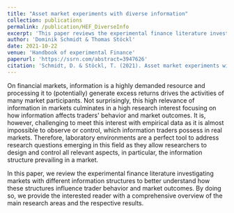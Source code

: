 ```yaml
---
title: "Asset market experiments with diverse information"
collection: publications
permalink: /publication/HEF_DiverseInfo
excerpt: 'This paper reviews the experimental finance literature investigating markets with different information structures to better understand how these structures influence trader behavior and market outcomes.'
author: 'Dominik Schmidt & Thomas Stöckl'
date: 2021-10-22
venue: 'Handbook of experimental Finance'
paperurl: 'https://ssrn.com/abstract=3947626'
citation: 'Schmidt, D. & Stöckl, T. (2021). Asset market experiments with diverse information. In Füllbrunn, S., & Haruvy, E. (Eds.), <i>Handbook of experimenal Finance </i>, Edward Elgar Publishing, Forthcoming'
---
```


On financial markets, information is a highly demanded resource and processing it to (potentially) generate excess returns drives the activities of many market participants. Not surprisingly, this high relevance of information in markets culminates in a high research interest focusing on how information affects traders' behavior and market outcomes. It is, however, challenging to meet this interest with empirical data as it is almost impossible to observe or control, which information traders possess in real markets. Therefore, laboratory environments are a perfect tool to address research questions emerging in this field as they allow researchers to design and control all relevant aspects, in particular, the information structure prevailing in a market. 

In this paper, we review the experimental finance literature investigating markets with different information structures to better understand how these structures influence trader behavior and market outcomes. By doing so, we provide the interested reader with a comprehensive overview of the main research areas and the respective results.
